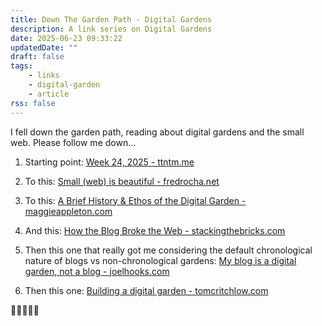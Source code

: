 ```yaml
---
title: Down The Garden Path - Digital Gardens
description: A link series on Digital Gardens
date: 2025-06-23 09:33:22
updatedDate: ""
draft: false
tags:
    - links
    - digital-garden
    - article
rss: false
---
```

I fell down the garden path, reading about digital gardens and the small web. Please follow me down...

1. Starting point: [Week 24, 2025 - ttntm.me](https://ttntm.me/likes/2025-w24/)
2. To this: [Small (web) is beautiful - fredrocha.net](https://fredrocha.net/2025/05/21/small-web-is-beautiful/)

3. To this: [A Brief History & Ethos of the Digital Garden - maggieappleton.com](https://maggieappleton.com/garden-history/)

4. And this: [How the Blog Broke the Web - stackingthebricks.com](https://stackingthebricks.com/how-blogs-broke-the-web/)

5. Then this one that really got me considering the default chronological nature of blogs vs non-chronological gardens: [My blog is a digital garden, not a blog - joelhooks.com](https://joelhooks.com/digital-garden/)

6. Then this one: [Building a digital garden - tomcritchlow.com](https://tomcritchlow.com/2019/02/17/building-digital-garden/)


🌿🥬🍅🥕🍂
